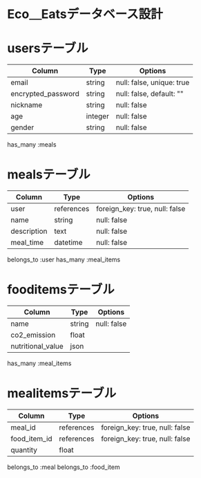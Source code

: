 # Eco＿Eatsデータベース設計

# usersテーブル
|Column            |Type    |Options                      |
|------------------|--------|-----------------------------|
|email             |string  |null: false, unique: true    |
|encrypted_password|string  |null: false, default: ""     |
|nickname          |string  |null: false                  |
|age               |integer |null: false                  |
|gender            |string  |null: false                  |

has_many :meals

# mealsテーブル
|Column            |Type       |Options                        |
|------------------|-----------|-------------------------------|
|user              |references |foreign_key: true, null: false |
|name              |string     |null: false                    |
|description       |text       |null: false                    |
|meal_time         |datetime   |null: false                    |

belongs_to :user
has_many :meal_items

# fooditemsテーブル
|Column            |Type    |Options                        |
|------------------|--------|-------------------------------|
|name              |string  |null: false                    |
|co2_emission      |float   |                               |
|nutritional_value |json    |                               |

has_many :meal_items

# mealitemsテーブル
|Column            |Type       |Options                        |
|------------------|-----------|-------------------------------|
|meal_id           |references |foreign_key: true, null: false |
|food_item_id      |references |foreign_key: true, null: false |
|quantity          |float      |                               |

belongs_to :meal
belongs_to :food_item
